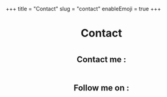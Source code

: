 +++
title = "Contact"
slug = "contact"
enableEmoji = true
+++

<div style="max-width: 600px; margin: 0 auto; text-align: center;">

  <h1 style="margin-bottom: 40px;">Contact</h1>

## Contact me :

<div style="display: flex; justify-content: center; gap: 20px; margin-top: 20px; margin-bottom: 30px;">
  <a href="#" onclick="window.location.href=atob('bWFpbHRvOnZwZWxsZXJpbmRhdGFAZ21haWwuY29t')" title="Email" style="text-decoration: none; color: inherit;">
    <i class="fa-solid fa-envelope fa-2x"></i>
  </a>
  <a href="#" onclick="window.location.href=atob('aHR0cHM6Ly93YS5tZS8zMzYwOTUzOTUxNA==')" title="WhatsApp" target="_blank" rel="noopener" style="text-decoration: none; color: inherit;">
    <i class="fa-brands fa-whatsapp fa-2x"></i>
  </a>
</div>

## Follow me on :

<div style="display: flex; justify-content: center; gap: 20px; margin-top: 20px;">
  <a href="https://github.com/vincent-pellerin/" target="_blank" rel="noopener" title="GitHub" style="text-decoration: none; color: inherit;">
    <i class="fa-brands fa-github fa-2x"></i>
  </a>
  <a href="https://www.linkedin.com/in/vincentpellerin-data/" target="_blank" rel="noopener" title="LinkedIn" style="text-decoration: none; color: inherit;">
    <i class="fa-brands fa-linkedin fa-2x"></i>
  </a>
</div>

</div>

<style>
/* Masquer le titre automatique de Hugo pour éviter la duplication */
.content h1:first-child {
  display: none;
}
</style>
